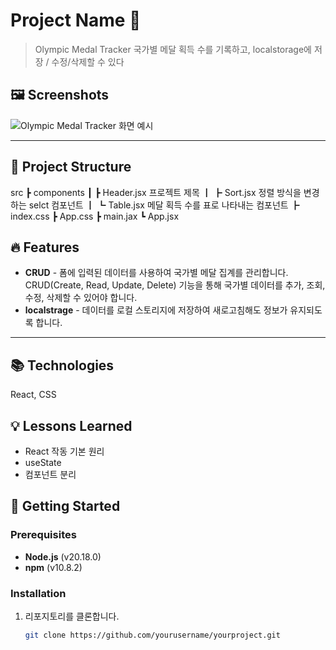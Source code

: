 # Project Name 🎉
> Olympic Medal Tracker
> 국가별 메달 획득 수를 기록하고, localstorage에 저장 / 수정/삭제할 수 있다

## 🖼️ Screenshots
![Olympic Medal Tracker 화면 예시](images/medal-tracker.png)

---

## 📁 Project Structure
src
 ┣ components
 ┃ ┣ Header.jsx 프로젝트 제목
 ┃ ┣ Sort.jsx   정렬 방식을 변경하는 selct 컴포넌트
 ┃ ┗ Table.jsx  메달 획득 수를 표로 나타내는 컴포넌트
 ┣ index.css
 ┣ App.css
 ┣ main.jax
 ┗ App.jsx


## 🔥 Features
- **CRUD** - 폼에 입력된 데이터를 사용하여 국가별 메달 집계를 관리합니다. CRUD(Create, Read, Update, Delete) 기능을 통해 국가별 데이터를 추가, 조회, 수정, 삭제할 수 있어야 합니다.
- **localstrage** - 데이터를 로컬 스토리지에 저장하여 새로고침해도 정보가 유지되도록 합니다.

---
## 📚 Technologies
React, CSS

## 💡 Lessons Learned
- React 작동 기본 원리
- useState
- 컴포넌트 분리

## 🚀 Getting Started


### Prerequisites
- **Node.js** (v20.18.0)
- **npm** (v10.8.2)

### Installation
1. 리포지토리를 클론합니다.
   ```bash
   git clone https://github.com/yourusername/yourproject.git
